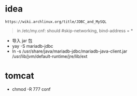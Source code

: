 # idea

`https://wiki.archlinux.org/title/JDBC_and_MySQL`

> in /etc/my.cnf: should #skip-networking, bind-address = *

- 导入 jar 包
- yay -S mariadb-jdbc
- ln -s /usr/share/java/mariadb-jdbc/mariadb-java-client.jar /usr/lib/jvm/default-runtime/jre/lib/ext




# tomcat

- chmod -R 777 conf
